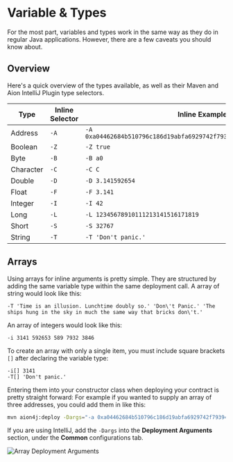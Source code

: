 # Variable & Types

For the most part, variables and types work in the same way as they do in regular Java applications. However, there are a few caveats you should know about.

## Overview

Here's a quick overview of the types available, as well as their Maven and Aion IntelliJ Plugin type selectors.

| Type | Inline Selector | Inline Example |
| ---- | -------- | ------- |
| Address | `-A` | `-A 0xa04462684b510796c186d19abfa6929742f79394583d6efb1243bbb473f21d9f` |
| Boolean | `-Z` | `-Z true` |
| Byte | `-B` | `-B a0` |
| Character | `-C` | `-C C` |
| Double | `-D` | `-D 3.141592654` |
| Float | `-F` | `-F 3.141` |
| Integer | `-I` | `-I 42` |
| Long | `-L` | `-L 12345678910111213141516171819` |
| Short | `-S` | `-S 32767` |
| String | `-T` | `-T 'Don't panic.'` |

## Arrays

Using arrays for inline arguments is pretty simple. They are structured by adding the same variable type within the same deployment call. A array of string would look like this:

```text
-T 'Time is an illusion. Lunchtime doubly so.' 'Don\'t Panic.' 'The ships hung in the sky in much the same way that bricks don\'t.'
```

An array of integers would look like this:

```text
-i 3141 592653 589 7932 3846
```

To create an array with only a single item, you must include square brackets `[]` after declaring the variable type:

```text
-i[] 3141
-T[] 'Don't panic.'
```

Entering them into your constructor class when deploying your contract is pretty straight forward: For example if you wanted to supply an array of three addresses, you could add them in like this:

```bash
mvn aion4j:deploy -Dargs="-a 0xa04462684b510796c186d19abfa6929742f79394583d6efb1243bbb473f21d9f 0xa0f1002373877bd6987f23af0daa97f5d886d591cf308408cb396eda44f3456e 0xa08ff81385e37fa8a7a3ab045ac0d25187fdfbae58ae54cc5ab44d90cdac6648"
```

If you are using IntelliJ, add the `-Dargs` into the **Deployment Arguments** section, under the **Common** configurations tab.

![Array Deployment Arguments](/aion-virtual-machine/images/array-deployment-arguments.png)
